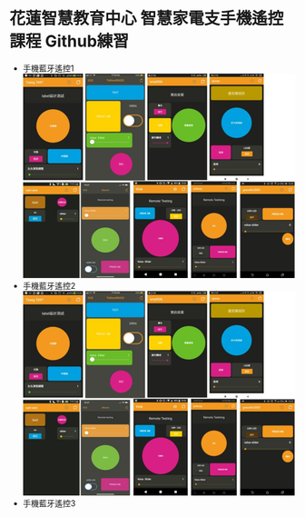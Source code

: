 # 花蓮智慧教育中心 智慧家電支手機遙控課程 Github練習
* 手機藍牙遙控1
![alt 文字](test1.jpg "手機藍牙遙控畫面截圖")
* 手機藍牙遙控2
![alt 文字](test1.jpg "手機藍牙遙控畫面截圖")
* 手機藍牙遙控3

